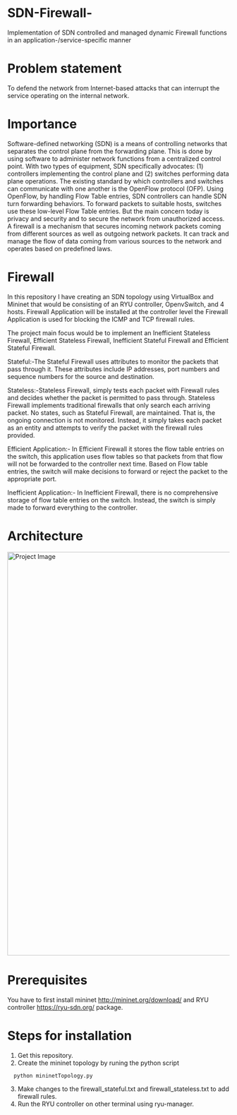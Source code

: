 # SDN-Firewall-
Implementation of SDN controlled and managed dynamic Firewall functions in an application-/service-specific manner 

# Problem statement
To defend the network from Internet-based attacks that can interrupt the service operating on the internal network.

# Importance
Software-defined networking (SDN) is a means of controlling networks that separates the control plane from the forwarding plane. This is done by using software to administer network functions from a centralized control point. With two types of equipment, SDN specifically advocates: (1) controllers implementing the control plane and (2) switches performing data plane operations. The existing standard by which controllers and switches can communicate with one another is the OpenFlow protocol (OFP). Using OpenFlow, by handling Flow Table entries, SDN controllers can handle SDN turn forwarding behaviors. To forward packets to suitable hosts, switches use these low-level Flow Table entries. But the main concern today is privacy and security and to secure the network from unauthorized access. A firewall is a mechanism that secures incoming network packets coming from different sources as well as outgoing network packets. It can track and manage the flow of data coming from various sources to the network and operates based on predefined laws.

# Firewall
In this repository I have creating an SDN topology using VirtualBox and Mininet that would be consisting of an RYU controller, OpenvSwitch, and 4 hosts. Firewall Application will be installed at the controller level the Firewall Application is used for blocking the ICMP and TCP firewall rules.

The project main focus would be to implement an Inefficient Stateless Firewall, Efficient Stateless Firewall, Inefficient Stateful Firewall and Efficient Stateful Firewall.

Stateful:-The Stateful Firewall uses attributes to monitor the packets that pass through it. These attributes include IP addresses, port numbers and sequence numbers for the source and destination.

Stateless:-Stateless Firewall, simply tests each packet with Firewall rules and decides whether the packet is permitted to pass through. Stateless Firewall implements traditional firewalls that only search each arriving packet. No states, such as Stateful Firewall, are maintained. That is, the ongoing connection is not monitored. Instead, it simply takes each packet as an entity and attempts to verify the packet with the firewall rules provided.

Efficient Application:- In Efficient Firewall it stores the flow table entries on the switch, this application uses flow tables so that packets from that flow will not be forwarded to the controller next time. Based on Flow table entries, the switch will make decisions to forward or reject the packet to the appropriate port. 

Inefficient Application:- In Inefficient Firewall, there is no comprehensive storage of flow table entries on the switch. Instead, the switch is simply made to forward everything to the controller. 

# Architecture
<img width="915" alt="Project Image" src="https://user-images.githubusercontent.com/57679558/101070620-93a78680-3569-11eb-928b-89e922914301.png">

# Prerequisites
You have to first install mininet http://mininet.org/download/ and RYU controller https://ryu-sdn.org/ package.

# Steps for installation
1) Get this repository.
2) Create the mininet topology by runing the python script
```
  python mininetTopology.py  
```
3) Make changes to the firewall_stateful.txt and firewall_stateless.txt to add firewall rules.
4) Run the RYU controller on other terminal using ryu-manager.

